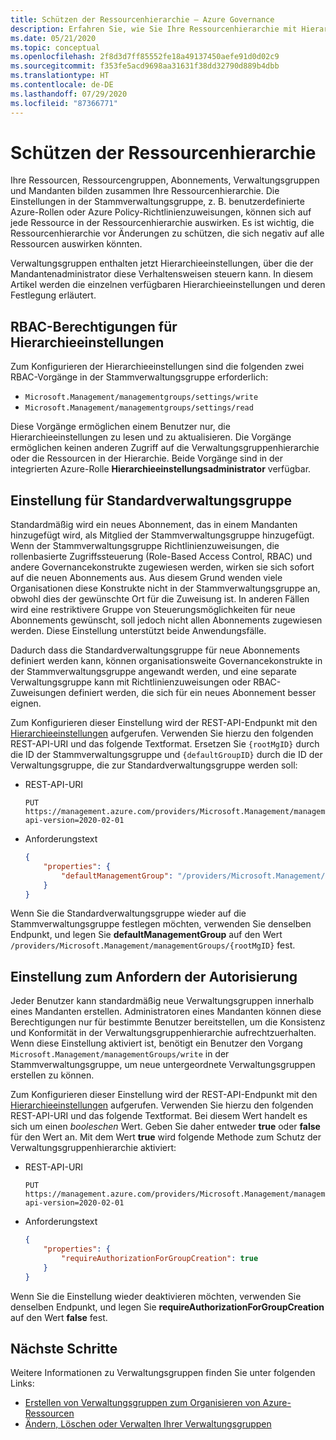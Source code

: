 ```yaml
---
title: Schützen der Ressourcenhierarchie – Azure Governance
description: Erfahren Sie, wie Sie Ihre Ressourcenhierarchie mit Hierarchieeinstellungen schützen, unter anderem durch Festlegen der Standardverwaltungsgruppe.
ms.date: 05/21/2020
ms.topic: conceptual
ms.openlocfilehash: 2f8d3d7ff85552fe18a49137450aefe91d0d02c9
ms.sourcegitcommit: f353fe5acd9698aa31631f38dd32790d889b4dbb
ms.translationtype: HT
ms.contentlocale: de-DE
ms.lasthandoff: 07/29/2020
ms.locfileid: "87366771"
---
```

# <a name="how-to-protect-your-resource-hierarchy"></a>Schützen der Ressourcenhierarchie

Ihre Ressourcen, Ressourcengruppen, Abonnements, Verwaltungsgruppen und Mandanten bilden zusammen Ihre Ressourcenhierarchie. Die Einstellungen in der Stammverwaltungsgruppe, z. B. benutzerdefinierte Azure-Rollen oder Azure Policy-Richtlinienzuweisungen, können sich auf jede Ressource in der Ressourcenhierarchie auswirken. Es ist wichtig, die Ressourcenhierarchie vor Änderungen zu schützen, die sich negativ auf alle Ressourcen auswirken könnten.

Verwaltungsgruppen enthalten jetzt Hierarchieeinstellungen, über die der Mandantenadministrator diese Verhaltensweisen steuern kann. In diesem Artikel werden die einzelnen verfügbaren Hierarchieeinstellungen und deren Festlegung erläutert.

## <a name="rbac-permissions-for-hierarchy-settings"></a>RBAC-Berechtigungen für Hierarchieeinstellungen

Zum Konfigurieren der Hierarchieeinstellungen sind die folgenden zwei RBAC-Vorgänge in der Stammverwaltungsgruppe erforderlich:

- `Microsoft.Management/managementgroups/settings/write`
- `Microsoft.Management/managementgroups/settings/read`

Diese Vorgänge ermöglichen einem Benutzer nur, die Hierarchieeinstellungen zu lesen und zu aktualisieren. Die Vorgänge ermöglichen keinen anderen Zugriff auf die Verwaltungsgruppenhierarchie oder die Ressourcen in der Hierarchie. Beide Vorgänge sind in der integrierten Azure-Rolle **Hierarchieeinstellungsadministrator** verfügbar.

## <a name="setting---default-management-group"></a>Einstellung für Standardverwaltungsgruppe

Standardmäßig wird ein neues Abonnement, das in einem Mandanten hinzugefügt wird, als Mitglied der Stammverwaltungsgruppe hinzugefügt. Wenn der Stammverwaltungsgruppe Richtlinienzuweisungen, die rollenbasierte Zugriffssteuerung (Role-Based Access Control, RBAC) und andere Governancekonstrukte zugewiesen werden, wirken sie sich sofort auf die neuen Abonnements aus. Aus diesem Grund wenden viele Organisationen diese Konstrukte nicht in der Stammverwaltungsgruppe an, obwohl dies der gewünschte Ort für die Zuweisung ist. In anderen Fällen wird eine restriktivere Gruppe von Steuerungsmöglichkeiten für neue Abonnements gewünscht, soll jedoch nicht allen Abonnements zugewiesen werden. Diese Einstellung unterstützt beide Anwendungsfälle.

Dadurch dass die Standardverwaltungsgruppe für neue Abonnements definiert werden kann, können organisationsweite Governancekonstrukte in der Stammverwaltungsgruppe angewandt werden, und eine separate Verwaltungsgruppe kann mit Richtlinienzuweisungen oder RBAC-Zuweisungen definiert werden, die sich für ein neues Abonnement besser eignen.

Zum Konfigurieren dieser Einstellung wird der REST-API-Endpunkt mit den [Hierarchieeinstellungen](/rest/api/resources/hierarchysettings) aufgerufen. Verwenden Sie hierzu den folgenden REST-API-URI und das folgende Textformat. Ersetzen Sie `{rootMgID}` durch die ID der Stammverwaltungsgruppe und `{defaultGroupID}` durch die ID der Verwaltungsgruppe, die zur Standardverwaltungsgruppe werden soll:

- REST-API-URI

  ```http
  PUT https://management.azure.com/providers/Microsoft.Management/managementGroups/{rootMgID}/settings/default?api-version=2020-02-01
  ```

- Anforderungstext

  ```json
  {
      "properties": {
          "defaultManagementGroup": "/providers/Microsoft.Management/managementGroups/{defaultGroupID}"
      }
  }
  ```

Wenn Sie die Standardverwaltungsgruppe wieder auf die Stammverwaltungsgruppe festlegen möchten, verwenden Sie denselben Endpunkt, und legen Sie **defaultManagementGroup** auf den Wert `/providers/Microsoft.Management/managementGroups/{rootMgID}` fest.

## <a name="setting---require-authorization"></a>Einstellung zum Anfordern der Autorisierung

Jeder Benutzer kann standardmäßig neue Verwaltungsgruppen innerhalb eines Mandanten erstellen. Administratoren eines Mandanten können diese Berechtigungen nur für bestimmte Benutzer bereitstellen, um die Konsistenz und Konformität in der Verwaltungsgruppenhierarchie aufrechtzuerhalten. Wenn diese Einstellung aktiviert ist, benötigt ein Benutzer den Vorgang `Microsoft.Management/managementGroups/write` in der Stammverwaltungsgruppe, um neue untergeordnete Verwaltungsgruppen erstellen zu können.

Zum Konfigurieren dieser Einstellung wird der REST-API-Endpunkt mit den [Hierarchieeinstellungen](/rest/api/resources/hierarchysettings) aufgerufen. Verwenden Sie hierzu den folgenden REST-API-URI und das folgende Textformat. Bei diesem Wert handelt es sich um einen _booleschen_ Wert. Geben Sie daher entweder **true** oder **false** für den Wert an. Mit dem Wert **true** wird folgende Methode zum Schutz der Verwaltungsgruppenhierarchie aktiviert:

- REST-API-URI

  ```http
  PUT https://management.azure.com/providers/Microsoft.Management/managementGroups/{rootMgID}/settings/default?api-version=2020-02-01
  ```

- Anforderungstext

  ```json
  {
      "properties": {
          "requireAuthorizationForGroupCreation": true
      }
  }
  ```

Wenn Sie die Einstellung wieder deaktivieren möchten, verwenden Sie denselben Endpunkt, und legen Sie **requireAuthorizationForGroupCreation** auf den Wert **false** fest.

## <a name="next-steps"></a>Nächste Schritte

Weitere Informationen zu Verwaltungsgruppen finden Sie unter folgenden Links:

- [Erstellen von Verwaltungsgruppen zum Organisieren von Azure-Ressourcen](../create.md)
- [Ändern, Löschen oder Verwalten Ihrer Verwaltungsgruppen](../manage.md)
